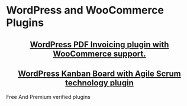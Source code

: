 # WordPress and WooCommerce Plugins

<h2 align="center">
<a href="https://codecanyon.net/item/wp-invoices-pdf-electronic-invoicing-system/36891583">WordPress PDF Invoicing plugin with WooCommerce support.</a>
</h2>

<h2 align="center">
<a href="https://codecanyon.net/item/agile-scrum-project-issue-management/36720961">WordPress Kanban Board with Agile Scrum technology plugin</a>
</h2>

<p>Free And Premium verified plugins</p>

